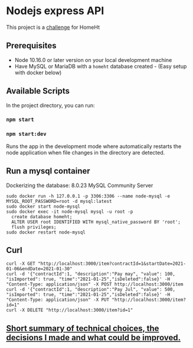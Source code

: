 # Nodejs express API

This project is a [challenge](https://www.notion.so/Backend-Challenge-vo2-2020-806b0b15b2944f0aada8b4a86849f7ee) for HomeHt 

## Prerequisites

- Node 10.16.0 or later version on your local development machine
- Have MySQL or MariaDB with a `homeht` database created - (Easy setup with docker below)

## Available Scripts

In the project directory, you can run:

### `npm start`

### `npm start:dev`

Runs the app in the development mode where automatically restarts the node application when file changes in the directory are detected.

## Run a mysql container

Dockerizing the database: 8.0.23 MySQL Community Server

  ```
  sudo docker run -h 127.0.0.1 -p 3306:3306 --name node-mysql -e MYSQL_ROOT_PASSWORD=root -d mysql:latest
  sudo docker start node-mysql
  sudo docker exec -it node-mysql mysql -u root -p
    create database homeht;
    ALTER USER root IDENTIFIED WITH mysql_native_password BY 'root';
    flush privileges;
  sudo docker restart node-mysql
 
  ```
  
  ## Curl
  
  ```
  curl -X GET "http://localhost:3000/item?contractId=1&startDate=2021-01-06&endDate=2021-01-30"
  curl -d '{"contractId":1, "description":"Pay may", "value": 100, "isImported": true, "time":"2021-01-25","isDeleted":false}' -H "Content-Type: application/json" -X POST http://localhost:3000/item
  curl -d '{"contractId":1, "description":"Pay Jul", "value": 500, "isImported": true, "time":"2021-01-25","isDeleted":false}' -H "Content-Type: application/json" -X PUT "http://localhost:3000/item?id=1"
  curl -X DELETE "http://localhost:3000/item?id=1"
  
  ```
  
  ## [Short summary of technical choices, the decisions I made and what could be improved.](https://gist.github.com/joaquindiazs/a9e70534037b93eb4ca5d8e78daf09b0)
